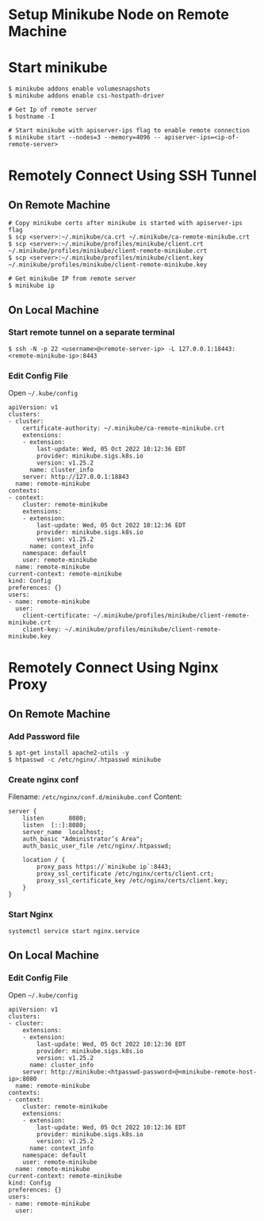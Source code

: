 # Setup Minikube Node on Remote Machine

# Start minikube

```
$ minikube addons enable volumesnapshots
$ minikube addons enable csi-hostpath-driver

# Get Ip of remote server
$ hostname -I

# Start minikube with apiserver-ips flag to enable remote connection
$ minikube start --nodes=3 --memory=4096 -- apiserver-ips=<ip-of-remote-server>
```

# Remotely Connect Using SSH Tunnel

## On Remote Machine

```
# Copy minikube certs after minikube is started with apiserver-ips flag
$ scp <server>:~/.minikube/ca.crt ~/.minikube/ca-remote-minikube.crt
$ scp <server>:~/.minikube/profiles/minikube/client.crt ~/.minikube/profiles/minikube/client-remote-minikube.crt
$ scp <server>:~/.minikube/profiles/minikube/client.key ~/.minikube/profiles/minikube/client-remote-minikube.key

# Get minikube IP from remote server
$ minikube ip
```

## On Local Machine

### Start remote tunnel on a separate terminal

```
$ ssh -N -p 22 <username>@<remote-server-ip> -L 127.0.0.1:18443:<remote-minikube-ip>:8443
```

### Edit Config File

Open `~/.kube/config`

```
apiVersion: v1
clusters:
- cluster:
    certificate-authority: ~/.minikube/ca-remote-minikube.crt
    extensions:
    - extension:
        last-update: Wed, 05 Oct 2022 10:12:36 EDT
        provider: minikube.sigs.k8s.io
        version: v1.25.2
      name: cluster_info
    server: http://127.0.0.1:18843
  name: remote-minikube
contexts:
- context:
    cluster: remote-minikube
    extensions:
    - extension:
        last-update: Wed, 05 Oct 2022 10:12:36 EDT
        provider: minikube.sigs.k8s.io
        version: v1.25.2
      name: context_info
    namespace: default
    user: remote-minikube
  name: remote-minikube
current-context: remote-minikube
kind: Config
preferences: {}
users:
- name: remote-minikube
  user:
    client-certificate: ~/.minikube/profiles/minikube/client-remote-minikube.crt
    client-key: ~/.minikube/profiles/minikube/client-remote-minikube.key
```


# Remotely Connect Using Nginx Proxy

## On Remote Machine

### Add Password file
```
$ apt-get install apache2-utils -y
$ htpasswd -c /etc/nginx/.htpasswd minikube
```

### Create nginx conf
Filename: `/etc/nginx/conf.d/minikube.conf`
Content:
```
server {
    listen       8080;
    listen  [::]:8080;
    server_name  localhost;
    auth_basic "Administrator’s Area";
    auth_basic_user_file /etc/nginx/.htpasswd;

    location / {
        proxy_pass https://`minikube ip`:8443;
        proxy_ssl_certificate /etc/nginx/certs/client.crt;
        proxy_ssl_certificate_key /etc/nginx/certs/client.key;
    }
}
```

### Start Nginx

```
systemctl service start nginx.service
```

## On Local Machine

### Edit Config File

Open `~/.kube/config`

```
apiVersion: v1
clusters:
- cluster:
    extensions:
    - extension:
        last-update: Wed, 05 Oct 2022 10:12:36 EDT
        provider: minikube.sigs.k8s.io
        version: v1.25.2
      name: cluster_info
    server: http://minikube:<htpasswd-password>@<minikube-remote-host-ip>:8080
  name: remote-minikube
contexts:
- context:
    cluster: remote-minikube
    extensions:
    - extension:
        last-update: Wed, 05 Oct 2022 10:12:36 EDT
        provider: minikube.sigs.k8s.io
        version: v1.25.2
      name: context_info
    namespace: default
    user: remote-minikube
  name: remote-minikube
current-context: remote-minikube
kind: Config
preferences: {}
users:
- name: remote-minikube
  user:
```
